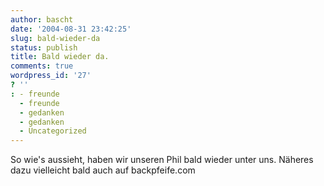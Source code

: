 ```yaml
---
author: bascht
date: '2004-08-31 23:42:25'
slug: bald-wieder-da
status: publish
title: Bald wieder da.
comments: true
wordpress_id: '27'
? ''
: - freunde
  - freunde
  - gedanken
  - gedanken
  - Uncategorized
---
```


So wie's aussieht, haben wir unseren Phil bald wieder unter uns.
Näheres dazu vielleicht bald auch auf backpfeife.com


